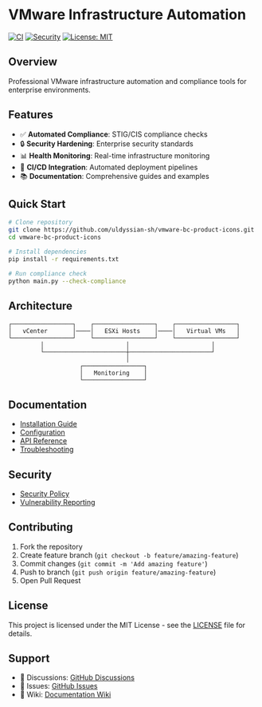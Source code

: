 # VMware Infrastructure Automation

[![CI](https://github.com/uldyssian-sh/vmware-bc-product-icons/workflows/CI/badge.svg)](https://github.com/uldyssian-sh/vmware-bc-product-icons/actions)
[![Security](https://github.com/uldyssian-sh/vmware-bc-product-icons/workflows/Security/badge.svg)](https://github.com/uldyssian-sh/vmware-bc-product-icons/security)
[![License: MIT](https://img.shields.io/badge/License-MIT-yellow.svg)](https://opensource.org/licenses/MIT)

## Overview

Professional VMware infrastructure automation and compliance tools for enterprise environments.

## Features

- ✅ **Automated Compliance**: STIG/CIS compliance checks
- 🔒 **Security Hardening**: Enterprise security standards  
- 📊 **Health Monitoring**: Real-time infrastructure monitoring
- 🚀 **CI/CD Integration**: Automated deployment pipelines
- 📚 **Documentation**: Comprehensive guides and examples

## Quick Start

```bash
# Clone repository
git clone https://github.com/uldyssian-sh/vmware-bc-product-icons.git
cd vmware-bc-product-icons

# Install dependencies
pip install -r requirements.txt

# Run compliance check
python main.py --check-compliance
```

## Architecture

```
┌─────────────────┐    ┌─────────────────┐    ┌─────────────────┐
│   vCenter       │────│   ESXi Hosts    │────│   Virtual VMs   │
└─────────────────┘    └─────────────────┘    └─────────────────┘
         │                       │                       │
         └───────────────────────┼───────────────────────┘
                                 │
                    ┌─────────────────┐
                    │   Monitoring    │
                    └─────────────────┘
```

## Documentation

- [Installation Guide](https://github.com/uldyssian-sh/vmware-bc-product-icons/wiki/Installation)
- [Configuration](https://github.com/uldyssian-sh/vmware-bc-product-icons/wiki/Configuration)
- [API Reference](https://github.com/uldyssian-sh/vmware-bc-product-icons/wiki/API)
- [Troubleshooting](https://github.com/uldyssian-sh/vmware-bc-product-icons/wiki/Troubleshooting)

## Security

- [Security Policy](SECURITY.md)
- [Vulnerability Reporting](SECURITY.md#reporting-a-vulnerability)

## Contributing

1. Fork the repository
2. Create feature branch (`git checkout -b feature/amazing-feature`)
3. Commit changes (`git commit -m 'Add amazing feature'`)
4. Push to branch (`git push origin feature/amazing-feature`)
5. Open Pull Request

## License

This project is licensed under the MIT License - see the [LICENSE](LICENSE) file for details.

## Support

- 💬 Discussions: [GitHub Discussions](https://github.com/uldyssian-sh/vmware-bc-product-icons/discussions)
- 🐛 Issues: [GitHub Issues](https://github.com/uldyssian-sh/vmware-bc-product-icons/issues)
- 📖 Wiki: [Documentation Wiki](https://github.com/uldyssian-sh/vmware-bc-product-icons/wiki)
